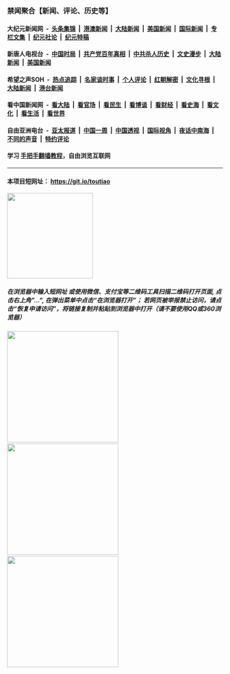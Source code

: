 ### 禁闻聚合【新闻、评论、历史等】

#### 大纪元新闻网 &nbsp;-&nbsp; [头条集锦](indexes/E头条集锦.md?t=02091711) &nbsp;|&nbsp; [港澳新闻](indexes/E港澳新闻.md?t=02091711)  &nbsp;|&nbsp; [大陆新闻](indexes/E大陆新闻.md?t=02091711) &nbsp;|&nbsp; [美国新闻](indexes/E美国新闻.md?t=02091711) &nbsp;|&nbsp; [国际新闻](indexes/E国际新闻.md?t=02091711) &nbsp;|&nbsp; [专栏文集](indexes/E专栏文集.md?t=02091711) &nbsp;|&nbsp; [纪元社论](indexes/E纪元社论.md?t=02091711) &nbsp;|&nbsp; [纪元特稿](indexes/E纪元特稿.md?t=02091711) 

#### 新唐人电视台 &nbsp;-&nbsp; [中国时局](indexes/N中国时局.md?t=02091711) &nbsp;|&nbsp; [共产党百年真相](indexes/N共产党百年真相.md?t=02091711) &nbsp;|&nbsp; [中共杀人历史](indexes/N中共杀人历史.md?t=02091711) &nbsp;|&nbsp; [文史漫步](indexes/N文史漫步.md?t=02091711) &nbsp;|&nbsp; [大陆新闻](indexes/N大陆新闻.md?t=02091711) &nbsp;|&nbsp; [美国新闻](indexes/N美国新闻.md?t=02091711)

#### 希望之声SOH &nbsp;-&nbsp; [热点追踪](indexes/H热点追踪.md?t=02091711) &nbsp;|&nbsp; [名家谈时事](indexes/H名家谈时事.md?t=02091711) &nbsp;|&nbsp; [个人评论](indexes/H个人评论.md?t=02091711)  &nbsp;|&nbsp; [红朝解密](indexes/H红朝解密.md?t=02091711) &nbsp;|&nbsp; [文化寻根](indexes/H文化寻根.md?t=02091711) &nbsp;|&nbsp; [大陆新闻](indexes/H大陆新闻.md?t=02091711) &nbsp;|&nbsp; [港台新闻](indexes/H港台新闻.md?t=02091711)

#### 看中国新闻网 &nbsp;-&nbsp; [看大陆](indexes/S看大陆.md?t=02091711) &nbsp;|&nbsp; [看官场](indexes/S看官场.md?t=02091711) &nbsp;|&nbsp; [看民生](indexes/S看民生.md?t=02091711)  &nbsp;|&nbsp; [看博谈](indexes/S看博谈.md?t=02091711) &nbsp;|&nbsp; [看财经](indexes/S看财经.md?t=02091711) &nbsp;|&nbsp; [看史海](indexes/S看史海.md?t=02091711) &nbsp;|&nbsp; [看文化](indexes/S看文化.md?t=02091711) &nbsp;|&nbsp; [看生活](indexes/S看生活.md?t=02091711) &nbsp;|&nbsp; [看世界](indexes/S看世界.md?t=02091711)

#### 自由亚洲电台 &nbsp;-&nbsp; [亚太报道](indexes/R亚太报道.md?t=02091711) &nbsp;|&nbsp; [中国一周](indexes/R中国一周.md?t=02091711) &nbsp;|&nbsp; [中国透视](indexes/R中国透视.md?t=02091711)  &nbsp;|&nbsp; [国际视角](indexes/R国际视角.md?t=02091711) &nbsp;|&nbsp; [夜话中南海](indexes/R夜话中南海.md?t=02091711) &nbsp;|&nbsp; [不同的声音](indexes/R不同的声音.md?t=02091711) &nbsp;|&nbsp; [特约评论](indexes/R特约评论.md?t=02091711)

#### 学习 [手把手翻墙教程](https://github.com/gfw-breaker/guides/wiki)，自由浏览互联网

----

#### 本项目短网址： https://git.io/toutiao
<img src="https://raw.githubusercontent.com/gfw-breaker/banned-news/master/scripts/img/qr.png" width="200px"/>  

##### 在浏览器中输入短网址 或使用微信、支付宝等二维码工具扫描二维码打开页面, 点击右上角"...", 在弹出菜单中点击“在浏览器打开”； 若网页被举报禁止访问，请点击“恢复申请访问”，将链接复制并粘贴到浏览器中打开（请不要使用QQ或360浏览器）

<img src="https://raw.githubusercontent.com/gfw-breaker/banned-news/master/scripts/img/1.png" width="260px"/> &nbsp; <img src="https://raw.githubusercontent.com/gfw-breaker/banned-news/master/scripts/img/2.png" width="260px"/> &nbsp; <img src="https://raw.githubusercontent.com/gfw-breaker/banned-news/master/scripts/img/3.png" width="260px"/>
